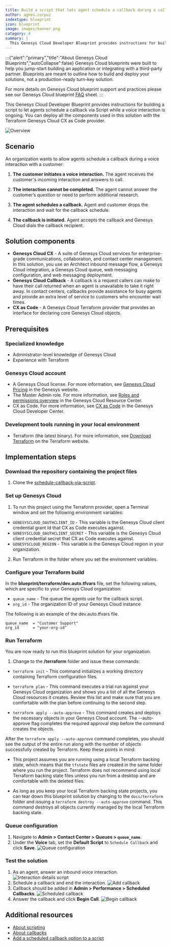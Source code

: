 ```yaml
---
title: Build a script that lets agent schedule a callback during a call
author: agnes.corpuz
indextype: blueprint
icon: blueprint
image: images/banner.png
category: 4
summary: |
  This Genesys Cloud Developer Blueprint provides instructions for building a script to let agents schedule a callback via Script while a voice interaction is ongoing. You can deploy all the components used in this solution with the Terraform Genesys Cloud CX as Code provider.
---
```

:::{"alert":"primary","title":"About Genesys Cloud Blueprints","autoCollapse":false} 
Genesys Cloud blueprints were built to help you jump-start building an application or integrating with a third-party partner. 
Blueprints are meant to outline how to build and deploy your solutions, not a production-ready turn-key solution.
 
For more details on Genesys Cloud blueprint support and practices 
please see our Genesys Cloud blueprint [FAQ](https://developer.genesys.cloud/blueprints/faq) sheet.
:::

This Genesys Cloud Developer Blueprint provides instructions for building a script to let agents schedule a callback via Script while a voice interaction is ongoing. You can deploy all the components used in this solution with the Terraform Genesys Cloud CX as Code provider.

![Overview](images/overview.png "Overview")

## Scenario

An organization wants to allow agents schedule a callback during a voice interaction with a customer:

1. **The customer initiates a voice interaction.** The agent receives the customer's incoming interaction and answers to call.

2. **The interaction cannot be completed.** The agent cannot answer the customer’s question or need to perform additional research.

3. **The agent schedules a callback.** Agent and customer drops the interaction and wait for the callback schedule.

4. **The callback is initiated.** Agent accepts the callback and Genesys Cloud dials the callback recipient.

## Solution components

* **Genesys Cloud CX** - A suite of Genesys Cloud services for enterprise-grade communications, collaboration, and contact center management. In this solution, you use an Architect inbound message flow, a Genesys Cloud integration, a Genesys Cloud queue, web messaging configuration, and web messaging deployment.
* **Genesys Cloud Callback** - A callback is a request callers can make to have their call returned when an agent is unavailable to take it right away. In contact centers, callbacks provide assistance for busy agents and provide an extra level of service to customers who encounter wait times.
* **CX as Code** - A Genesys Cloud Terraform provider that provides an interface for declaring core Genesys Cloud objects.

## Prerequisites

### Specialized knowledge

* Administrator-level knowledge of Genesys Cloud
* Experience with Terraform

### Genesys Cloud account

* A Genesys Cloud license. For more information, see [Genesys Cloud Pricing](https://www.genesys.com/pricing "Opens the Genesys Cloud pricing page") in the Genesys website.
* The Master Admin role. For more information, see [Roles and permissions overview](https://help.mypurecloud.com/?p=24360 "Opens the Roles and permissions overview article") in the Genesys Cloud Resource Center.
* CX as Code. For more information, see [CX as Code](https://developer.genesys.cloud/devapps/cx-as-code/ "Goes to the CX as Code page") in the Genesys Cloud Developer Center.

### Development tools running in your local environment

* Terraform (the latest binary). For more information, see [Download Terraform](https://www.terraform.io/downloads.html "Goes to the Download Terraform page") on the Terraform website.

## Implementation steps

### Download the repository containing the project files

1. Clone the [schedule-callback-via-script](https://github.com/GenesysCloudBlueprints/schedule-callback-via-script "Opens the schedule-callback-via-script repository in GitHub").

### Set up Genesys Cloud

1. To run this project using the Terraform provider, open a Terminal window and set the following environment variables:

 * `GENESYSCLOUD_OAUTHCLIENT_ID` - This variable is the Genesys Cloud client credential grant Id that CX as Code executes against. 
 * `GENESYSCLOUD_OAUTHCLIENT_SECRET` - This variable is the Genesys Cloud client credential secret that CX as Code executes against. 
 * `GENESYSCLOUD_REGION` - This variable is the Genesys Cloud region in your organization.

2. Run Terraform in the folder where you set the environment variables. 

### Configure your Terraform build

In the **blueprint/terraform/dev.auto.tfvars** file, set the following values, which are specific to your Genesys Cloud organization:

* `queue_name`  - The queue the agents use for the callback script.
* `org_id`      - The organization ID of your Genesys Cloud instance

The following is an example of the dev.auto.tfvars file.

```
queue_name  = "Customer Support"
org_id      = "your-org-id"
```

### Run Terraform

You are now ready to run this blueprint solution for your organization. 

1. Change to the **/terraform** folder and issue these commands:

* `terraform init` - This command initializes a working directory containing Terraform configuration files.
  
* `terraform plan` - This command executes a trial run against your Genesys Cloud organization and shows you a list of all the Genesys Cloud resources it creates. Review this list and make sure that you are comfortable with the plan before continuing to the second step.

* `terraform apply --auto-approve` - This command creates and deploys the necessary objects in your Genesys Cloud account. The --auto-approve flag completes the required approval step before the command creates the objects.

After the `terraform apply --auto-approve` command completes, you should see the output of the entire run along with the number of objects successfully created by Terraform. Keep these points in mind:

*  This project assumes you are running using a local Terraform backing state, which means that the `tfstate` files are created in the same folder where you run the project. Terraform does not recommend using local Terraform backing state files unless you run from a desktop and are comfortable with the deleted files.

* As long as you keep your local Terraform backing state projects, you can tear down this blueprint solution by changing to the `docs/terraform` folder and issuing a `terraform destroy --auto-approve` command. This command destroys all objects currently managed by the local Terraform backing state.

### Queue configuration

1. Navigate to **Admin > Contact Center > Queues > `queue_name`**.
2. Under the **Voice** tab, set the **Default Script** to `Schedule Callback` and click **Save**.
   ![Queue configuration](images/queue-config.png "Queue configuration")

### Test the solution

1. As an agent, answer an inbound voice interaction.
   ![Interaction details script](images/interaction-details-script.png "Interaction details script")
2. Schedule a callback and end the interaction.
   ![Add callback](images/add-callback.png "Add callback")
3. Callback should be added in **Admin > Performance > Scheduled Callbacks**.
   ![Scheduled callback](images/scheduled-callback.png "Scheduled callback")
4. Answer the callback and click **Begin Call**.
   ![Begin callback](images/begin-callback.png "Begin callback")

## Additional resources

* [About scripting](https://help.mypurecloud.com/articles/about-scripting/ "Opens the About scripting page")
* [About callbacks](https://help.mypurecloud.com/articles/about-callbacks/ "Opens the About callbacks page")
* [Add a scheduled callback option to a script](https://help.mypurecloud.com/articles/add-a-schedule-callback-option-to-a-script/ "Opens the Add a scheduled callback option to a script page")
